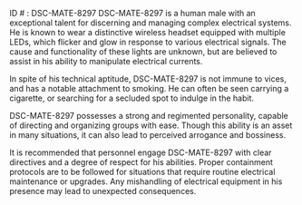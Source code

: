 ID # : DSC-MATE-8297
DSC-MATE-8297 is a human male with an exceptional talent for discerning and managing complex electrical systems. He is known to wear a distinctive wireless headset equipped with multiple LEDs, which flicker and glow in response to various electrical signals. The cause and functionality of these lights are unknown, but are believed to assist in his ability to manipulate electrical currents.

In spite of his technical aptitude, DSC-MATE-8297 is not immune to vices, and has a notable attachment to smoking. He can often be seen carrying a cigarette, or searching for a secluded spot to indulge in the habit.

DSC-MATE-8297 possesses a strong and regimented personality, capable of directing and organizing groups with ease. Though this ability is an asset in many situations, it can also lead to perceived arrogance and bossiness. 

It is recommended that personnel engage DSC-MATE-8297 with clear directives and a degree of respect for his abilities. Proper containment protocols are to be followed for situations that require routine electrical maintenance or upgrades. Any mishandling of electrical equipment in his presence may lead to unexpected consequences.